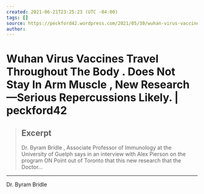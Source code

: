 ```yaml
---
created: 2021-06-21T23:25:23 (UTC -04:00)
tags: []
source: https://peckford42.wordpress.com/2021/05/30/wuhan-virus-vaccines-travel-throughout-the-body-does-not-stay-in-arm-muscle-new-research-serious-repercussions-likely/
author: 
---
```


# Wuhan Virus Vaccines Travel Throughout The Body . Does Not Stay In Arm Muscle , New Research —Serious Repercussions Likely. | peckford42

> ## Excerpt
> Dr. Byram Bridle , Associate Professor of Immunology at the University of Guelph says in an interview with Alex Pierson on the program ON Point out of Toronto that this new research that the Doctor…

---
Dr. Byram Bridle

